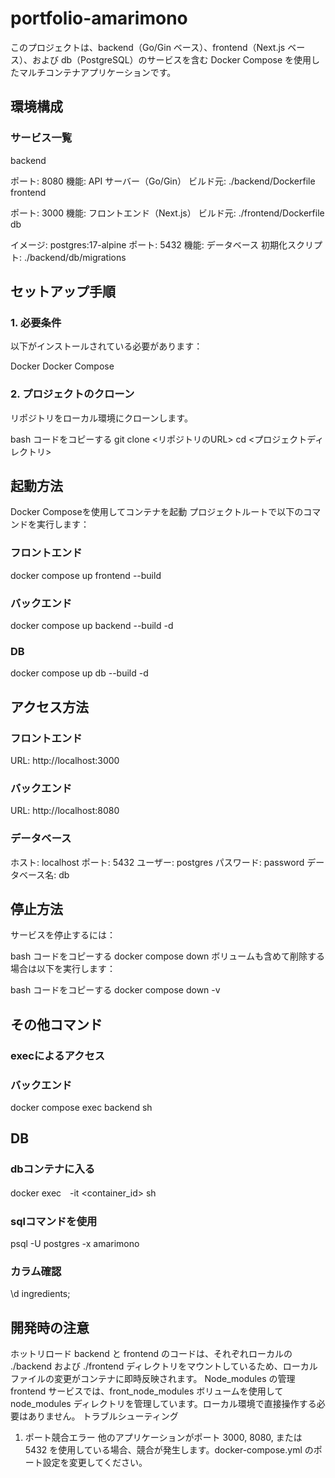# portfolio-amarimono

このプロジェクトは、backend（Go/Gin ベース）、frontend（Next.js ベース）、および db（PostgreSQL）のサービスを含む Docker Compose を使用したマルチコンテナアプリケーションです。

## 環境構成
### サービス一覧
backend

ポート: 8080
機能: API サーバー（Go/Gin）
ビルド元: ./backend/Dockerfile
frontend

ポート: 3000
機能: フロントエンド（Next.js）
ビルド元: ./frontend/Dockerfile
db

イメージ: postgres:17-alpine
ポート: 5432
機能: データベース
初期化スクリプト: ./backend/db/migrations


## セットアップ手順
### 1. 必要条件
以下がインストールされている必要があります：

Docker
Docker Compose
### 2. プロジェクトのクローン
リポジトリをローカル環境にクローンします。

bash
コードをコピーする
git clone <リポジトリのURL>
cd <プロジェクトディレクトリ>

## 起動方法
Docker Composeを使用してコンテナを起動 プロジェクトルートで以下のコマンドを実行します：

### フロントエンド
docker compose up frontend --build

### バックエンド
docker compose up backend --build -d

### DB
docker compose up db --build -d

## アクセス方法
### フロントエンド
URL: http://localhost:3000
### バックエンド
URL: http://localhost:8080
### データベース
ホスト: localhost
ポート: 5432
ユーザー: postgres
パスワード: password
データベース名: db
## 停止方法
サービスを停止するには：

bash
コードをコピーする
docker compose down
ボリュームも含めて削除する場合は以下を実行します：

bash
コードをコピーする
docker compose down -v

## その他コマンド

### execによるアクセス
### バックエンド
docker compose exec backend sh

## DB
### dbコンテナに入る
docker exec　-it <container_id> sh

### sqlコマンドを使用
psql -U postgres -x amarimono

### カラム確認
\d ingredients;

## 開発時の注意
ホットリロード
backend と frontend のコードは、それぞれローカルの ./backend および ./frontend ディレクトリをマウントしているため、ローカルファイルの変更がコンテナに即時反映されます。
Node_modules の管理
frontend サービスでは、front_node_modules ボリュームを使用して node_modules ディレクトリを管理しています。ローカル環境で直接操作する必要はありません。
トラブルシューティング
1. ポート競合エラー
他のアプリケーションがポート 3000, 8080, または 5432 を使用している場合、競合が発生します。docker-compose.yml のポート設定を変更してください。
